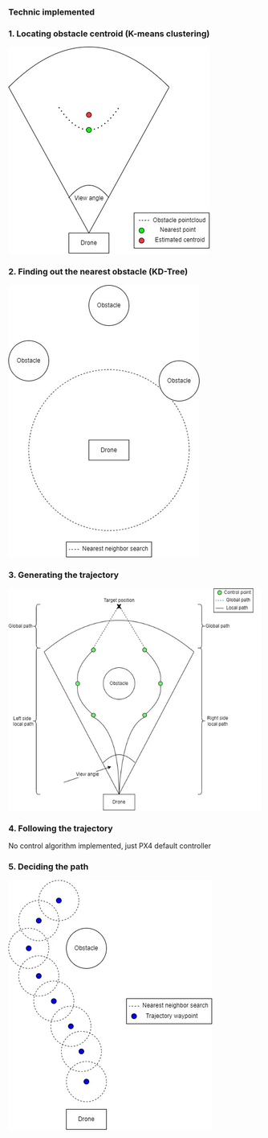 ### Technic implemented

### 1. Locating obstacle centroid (K-means clustering)
![image](https://github.com/laitathei/ROS-based-delivery-drone/blob/main/figure/Locating_obstacle_centroid.jpg)

### 2. Finding out the nearest obstacle (KD-Tree)
![image](https://github.com/laitathei/ROS-based-delivery-drone/blob/main/figure/Nearest_obstacle.jpg)

### 3. Generating the trajectory 
![image](https://github.com/laitathei/ROS-based-delivery-drone/blob/main/figure/Cubic_B-spline.jpg)

### 4. Following the trajectory 
No control algorithm implemented, just PX4 default controller

### 5. Deciding the path 
![image](https://github.com/laitathei/ROS-based-delivery-drone/blob/main/figure/Collision_checking.jpg)

